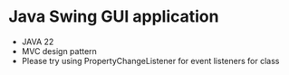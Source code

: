 # Java Swing GUI application
- JAVA 22
- MVC design pattern
- Please try using PropertyChangeListener for event listeners for class


